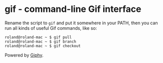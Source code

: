 # gif - command-line Gif interface

Rename the script to `gif` and put it somewhere in your PATH, then you can run all kinds of useful Gif commands, like so:

```
roland@roland-mac ~ $ gif pull
roland@roland-mac ~ $ gif branch
roland@roland-mac ~ $ gif checkout
```

Powered by [Giphy](http://api.giphy.com).
